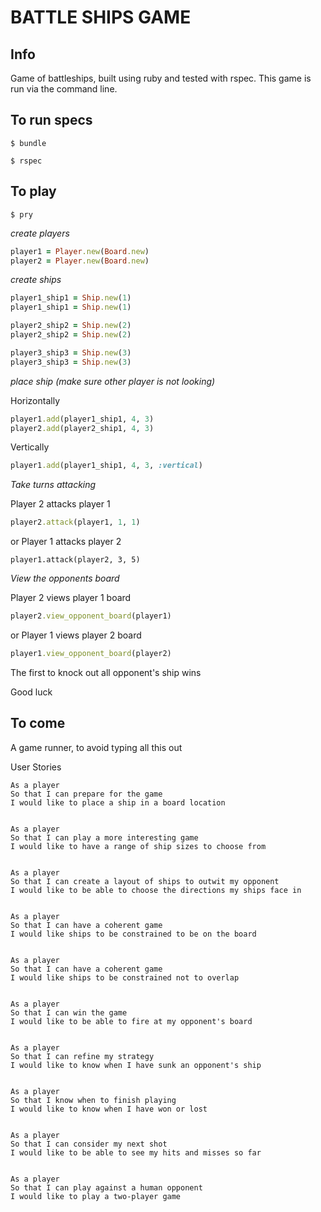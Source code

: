 # BATTLE SHIPS GAME

## Info

Game of battleships, built using ruby and tested with rspec. This game is run via the command line.

## To run specs

```
$ bundle
```

```
$ rspec
```

## To play


```
$ pry
```

*create players*

```ruby
player1 = Player.new(Board.new)
player2 = Player.new(Board.new)
```

*create ships*

```ruby
player1_ship1 = Ship.new(1)
player1_ship1 = Ship.new(1)

player2_ship2 = Ship.new(2)
player2_ship2 = Ship.new(2)

player3_ship3 = Ship.new(3)
player3_ship3 = Ship.new(3)
```

*place ship (make sure other player is not looking)*

Horizontally

```ruby
player1.add(player1_ship1, 4, 3)
player2.add(player2_ship1, 4, 3)
```

Vertically

```ruby
player1.add(player1_ship1, 4, 3, :vertical)
```

*Take turns attacking*

Player 2 attacks player 1

```ruby
player2.attack(player1, 1, 1)
```

or Player 1 attacks player 2

```
player1.attack(player2, 3, 5)
```

*View the opponents board*

Player 2 views player 1 board

```ruby
player2.view_opponent_board(player1)
```

or Player 1 views player 2 board

```ruby
player1.view_opponent_board(player2)
```

The first to knock out all opponent's ship wins

Good luck

## To come

A game runner, to avoid typing all this out

User Stories

```
As a player
So that I can prepare for the game
I would like to place a ship in a board location


As a player
So that I can play a more interesting game
I would like to have a range of ship sizes to choose from


As a player
So that I can create a layout of ships to outwit my opponent
I would like to be able to choose the directions my ships face in


As a player
So that I can have a coherent game
I would like ships to be constrained to be on the board


As a player
So that I can have a coherent game
I would like ships to be constrained not to overlap


As a player
So that I can win the game
I would like to be able to fire at my opponent's board


As a player
So that I can refine my strategy
I would like to know when I have sunk an opponent's ship


As a player
So that I know when to finish playing
I would like to know when I have won or lost


As a player
So that I can consider my next shot
I would like to be able to see my hits and misses so far


As a player
So that I can play against a human opponent
I would like to play a two-player game
```
